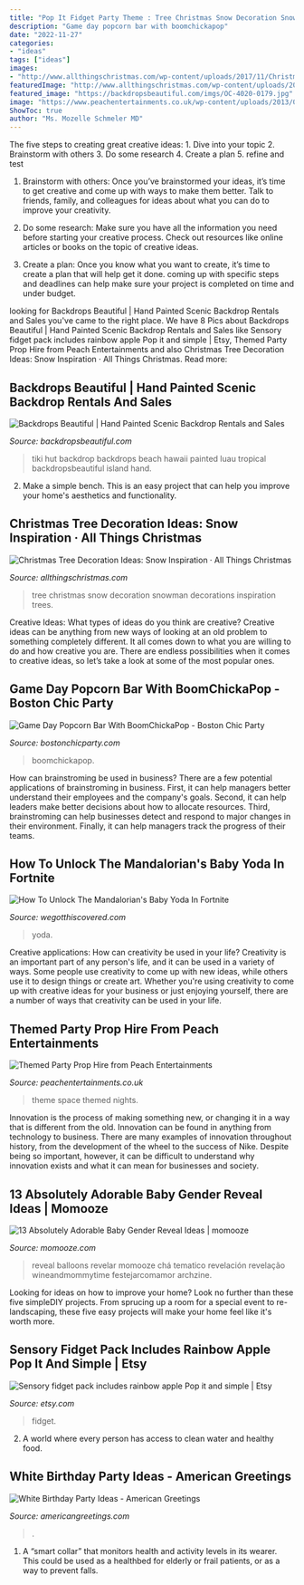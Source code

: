```yaml
---
title: "Pop It Fidget Party Theme : Tree Christmas Snow Decoration Snowman Decorations Inspiration Trees"
description: "Game day popcorn bar with boomchickapop"
date: "2022-11-27"
categories:
- "ideas"
tags: ["ideas"]
images:
- "http://www.allthingschristmas.com/wp-content/uploads/2017/11/Christmas-Tree-Decoration-Ideas-Snow-4.jpg"
featuredImage: "http://www.allthingschristmas.com/wp-content/uploads/2017/11/Christmas-Tree-Decoration-Ideas-Snow-4.jpg"
featured_image: "https://backdropsbeautiful.com/imgs/OC-4020-0179.jpg"
image: "https://www.peachentertainments.co.uk/wp-content/uploads/2013/02/Space-theme-e1421416173759.jpg"
ShowToc: true
author: "Ms. Mozelle Schmeler MD"
---
```



The five steps to creating great creative ideas: 1. Dive into your topic 2. Brainstorm with others 3. Do some research 4. Create a plan 5. refine and test
1. Brainstorm with others: Once you’ve brainstormed your ideas, it’s time to get creative and come up with ways to make them better. Talk to friends, family, and colleagues for ideas about what you can do to improve your creativity.
2. Do some research: Make sure you have all the information you need before starting your creative process. Check out resources like online articles or books on the topic of creative ideas.

3. Create a plan: Once you know what you want to create, it’s time to create a plan that will help get it done. coming up with specific steps and deadlines can help make sure your project is completed on time and under budget.


	

		
looking for Backdrops Beautiful | Hand Painted Scenic Backdrop Rentals and Sales you've came to the right place. We have 8 Pics about Backdrops Beautiful | Hand Painted Scenic Backdrop Rentals and Sales like Sensory fidget pack includes rainbow apple Pop it and simple | Etsy, Themed Party Prop Hire from Peach Entertainments and also Christmas Tree Decoration Ideas: Snow Inspiration · All Things Christmas. Read more:
		
    
## Backdrops Beautiful | Hand Painted Scenic Backdrop Rentals And Sales

<img loading=lazy src="https://backdropsbeautiful.com/imgs/OC-4020-0179.jpg" onerror="this.onerror=null;this.src='https://tse2.mm.bing.net/th?id=OIP.hFDt4TVQ9UK-7-Wo48VtewHaDt&amp;pid=15.1';" alt="Backdrops Beautiful | Hand Painted Scenic Backdrop Rentals and Sales">

_Source: backdropsbeautiful.com_

>tiki hut backdrop backdrops beach hawaii painted luau tropical backdropsbeautiful island hand. 

	

2. Make a simple bench. This is an easy project that can help you improve your home's aesthetics and functionality. 

    
## Christmas Tree Decoration Ideas: Snow Inspiration · All Things Christmas

<img loading=lazy src="http://www.allthingschristmas.com/wp-content/uploads/2017/11/Christmas-Tree-Decoration-Ideas-Snow-4.jpg" onerror="this.onerror=null;this.src='https://tse4.mm.bing.net/th?id=OIP.JOHl0POy-8o6GGi8ndw_CQHaJ4&amp;pid=15.1';" alt="Christmas Tree Decoration Ideas: Snow Inspiration · All Things Christmas">

_Source: allthingschristmas.com_

>tree christmas snow decoration snowman decorations inspiration trees. 

	

Creative Ideas: What types of ideas do you think are creative?
Creative ideas can be anything from new ways of looking at an old problem to something completely different. It all comes down to what you are willing to do and how creative you are. There are endless possibilities when it comes to creative ideas, so let’s take a look at some of the most popular ones.

    
## Game Day Popcorn Bar With BoomChickaPop - Boston Chic Party

<img loading=lazy src="https://bostonchicparty.com/wp-content/uploads/2018/03/Basketball-Game-Day-Popcorn-Bar-with-Angies-BOOMCHICKAPOP-Game-day-snack-ideas-Popcorn-bar-Easy-snack-ideas-Easy-entertaining-8-1440x1920.jpg" onerror="this.onerror=null;this.src='https://tse2.mm.bing.net/th?id=OIP.kBH7oo3CP8GsPFCxhyTHqAHaJ4&amp;pid=15.1';" alt="Game Day Popcorn Bar With BoomChickaPop - Boston Chic Party">

_Source: bostonchicparty.com_

>boomchickapop. 

	

How can brainstroming be used in business?
There are a few potential applications of brainstroming in business. First, it can help managers better understand their employees and the company's goals. Second, it can help leaders make better decisions about how to allocate resources. Third, brainstroming can help businesses detect and respond to major changes in their environment. Finally, it can help managers track the progress of their teams.

    
## How To Unlock The Mandalorian&#039;s Baby Yoda In Fortnite

<img loading=lazy src="https://wegotthiscovered.com/wp-content/uploads/2020/07/Baby-Yoda.jpeg" onerror="this.onerror=null;this.src='https://tse2.mm.bing.net/th?id=OIP.Kowrv-ot-aAtcMCKkQ_3DQHaD5&amp;pid=15.1';" alt="How To Unlock The Mandalorian&#039;s Baby Yoda In Fortnite">

_Source: wegotthiscovered.com_

>yoda. 

	

Creative applications: How can creativity be used in your life?
Creativity is an important part of any person's life, and it can be used in a variety of ways. Some people use creativity to come up with new ideas, while others use it to design things or create art. Whether you're using creativity to come up with creative ideas for your business or just enjoying yourself, there are a number of ways that creativity can be used in your life.

    
## Themed Party Prop Hire From Peach Entertainments

<img loading=lazy src="https://www.peachentertainments.co.uk/wp-content/uploads/2013/02/Space-theme-e1421416173759.jpg" onerror="this.onerror=null;this.src='https://tse2.mm.bing.net/th?id=OIP.sXQzzNC78XeepEaqqUCRbgHaFj&amp;pid=15.1';" alt="Themed Party Prop Hire from Peach Entertainments">

_Source: peachentertainments.co.uk_

>theme space themed nights. 

	

Innovation is the process of making something new, or changing it in a way that is different from the old. Innovation can be found in anything from technology to business. There are many examples of innovation throughout history, from the development of the wheel to the success of Nike. Despite being so important, however, it can be difficult to understand why innovation exists and what it can mean for businesses and society.

    
## 13 Absolutely Adorable Baby Gender Reveal Ideas | Momooze

<img loading=lazy src="http://www.momooze.com/wp-content/uploads/2015/09/197c9b878d2642dfc42d20d13def2539-577x1024.jpg" onerror="this.onerror=null;this.src='https://tse4.mm.bing.net/th?id=OIP.HdKAS13DH5U8Ls_HQcoNQgHaNJ&amp;pid=15.1';" alt="13 Absolutely Adorable Baby Gender Reveal Ideas | momooze">

_Source: momooze.com_

>reveal balloons revelar momooze chá tematico revelación revelação wineandmommytime festejarcomamor archzine. 

	

Looking for ideas on how to improve your home? Look no further than these five simpleDIY projects. From sprucing up a room for a special event to re-landscaping, these five easy projects will make your home feel like it's worth more.

    
## Sensory Fidget Pack Includes Rainbow Apple Pop It And Simple | Etsy

<img loading=lazy src="https://i.etsystatic.com/28184118/r/il/e0c2fa/3004995583/il_1588xN.3004995583_p55j.jpg" onerror="this.onerror=null;this.src='https://tse2.mm.bing.net/th?id=OIP.QQwZ6P5TB2ma13FvjTsm7gHaJ3&amp;pid=15.1';" alt="Sensory fidget pack includes rainbow apple Pop it and simple | Etsy">

_Source: etsy.com_

>fidget. 

	

2. A world where every person has access to clean water and healthy food. 

    
## White Birthday Party Ideas - American Greetings

<img loading=lazy src="https://ak.imgag.com/product/siteassets/general/3473998/image.jpg" onerror="this.onerror=null;this.src='https://tse1.mm.bing.net/th?id=OIP.AdGilgJkUdJfNg1ef-wlHAHaLG&amp;pid=15.1';" alt="White Birthday Party Ideas - American Greetings">

_Source: americangreetings.com_

>. 

	

1. A “smart collar” that monitors health and activity levels in its wearer. This could be used as a healthbed for elderly or frail patients, or as a way to prevent falls. 

